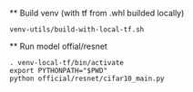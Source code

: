 ** Build venv (with tf from .whl builded locally) 

```shell
venv-utils/build-with-local-tf.sh
```

** Run model offial/resnet
```shell
. venv-local-tf/bin/activate
export PYTHONPATH="$PWD"
python official/resnet/cifar10_main.py
```
